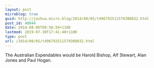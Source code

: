 ```yaml
---
layout: post
microblog: true
guid: http://joshua.micro.blog/2014/08/05/t496792511579308032.html
post_id: 40944
date: 2014-08-06T09:58:59+1100
lastmod: 2019-07-30T17:41:48+1100
type: post
url: /2014/08/05/t496792511579308032.html
---
```

The Australian Expendables would be Harold Bishop, Alf Stewart, Alan Jones and Paul Hogan.
